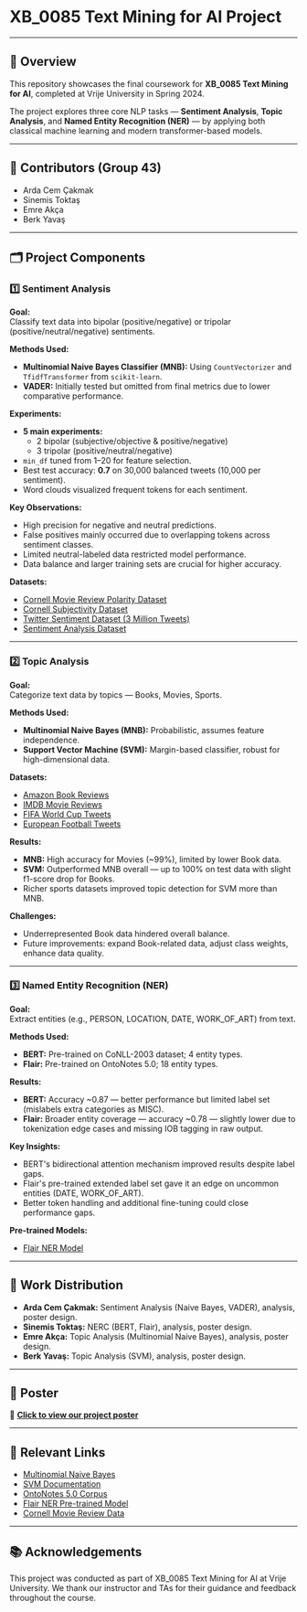 # XB_0085 Text Mining for AI Project

---

## 📌 Overview

This repository showcases the final coursework for **XB_0085 Text Mining for AI**, completed at Vrije University in Spring 2024.

The project explores three core NLP tasks — **Sentiment Analysis**, **Topic Analysis**, and **Named Entity Recognition (NER)** — by applying both classical machine learning and modern transformer-based models.

---

## 👥 Contributors (Group 43)

- Arda Cem Çakmak
- Sinemis Toktaş
- Emre Akça
- Berk Yavaş

---

## 🗂️ Project Components


### 1️⃣ Sentiment Analysis

**Goal:**  
Classify text data into bipolar (positive/negative) or tripolar (positive/neutral/negative) sentiments.

**Methods Used:**  
- **Multinomial Naive Bayes Classifier (MNB):** Using `CountVectorizer` and `TfidfTransformer` from `scikit-learn`.  
- **VADER:** Initially tested but omitted from final metrics due to lower comparative performance.

**Experiments:**  
- **5 main experiments:**  
  - 2 bipolar (subjective/objective & positive/negative)
  - 3 tripolar (positive/neutral/negative)  
- `min_df` tuned from 1–20 for feature selection.  
- Best test accuracy: **0.7** on 30,000 balanced tweets (10,000 per sentiment).  
- Word clouds visualized frequent tokens for each sentiment.

**Key Observations:**  
- High precision for negative and neutral predictions.
- False positives mainly occurred due to overlapping tokens across sentiment classes.
- Limited neutral-labeled data restricted model performance.
- Data balance and larger training sets are crucial for higher accuracy.

**Datasets:**  
- [Cornell Movie Review Polarity Dataset](http://www.cs.cornell.edu/people/pabo/movie-review-data)
- [Cornell Subjectivity Dataset](http://www.cs.cornell.edu/people/pabo/movie-review-data)
- [Twitter Sentiment Dataset (3 Million Tweets)](https://www.kaggle.com/datasets/prkhrawsthi/twitter-sentiment-dataset-3-million-labelled-rows)
- [Sentiment Analysis Dataset](https://www.kaggle.com/datasets/abhi8923shriv/sentiment-analysis-dataset)

---

### 2️⃣ Topic Analysis

**Goal:**  
Categorize text data by topics — Books, Movies, Sports.

**Methods Used:**  
- **Multinomial Naive Bayes (MNB):** Probabilistic, assumes feature independence.
- **Support Vector Machine (SVM):** Margin-based classifier, robust for high-dimensional data.

**Datasets:**  
- [Amazon Book Reviews](https://www.kaggle.com/datasets/shrutimehta/amazon-book-reviews-webscraped)
- [IMDB Movie Reviews](https://www.kaggle.com/datasets/lakshmi25npathi/imdb-dataset-of-50k-movie-reviews)
- [FIFA World Cup Tweets](https://www.kaggle.com/datasets/kumari2000/fifa-world-cup-twitter-dataset-2022)
- [European Football Tweets](https://www.kaggle.com/datasets/eliasdabbas/european-football-soccer-clubs-tweets)

**Results:**  
- **MNB:** High accuracy for Movies (~99%), limited by lower Book data.
- **SVM:** Outperformed MNB overall — up to 100% on test data with slight f1-score drop for Books.
- Richer sports datasets improved topic detection for SVM more than MNB.

**Challenges:**  
- Underrepresented Book data hindered overall balance.
- Future improvements: expand Book-related data, adjust class weights, enhance data quality.

---

### 3️⃣ Named Entity Recognition (NER)

**Goal:**  
Extract entities (e.g., PERSON, LOCATION, DATE, WORK_OF_ART) from text.

**Methods Used:**  
- **BERT:** Pre-trained on CoNLL-2003 dataset; 4 entity types.
- **Flair:** Pre-trained on OntoNotes 5.0; 18 entity types.

**Results:**  
- **BERT:** Accuracy ~0.87 — better performance but limited label set (mislabels extra categories as MISC).
- **Flair:** Broader entity coverage — accuracy ~0.78 — slightly lower due to tokenization edge cases and missing IOB tagging in raw output.

**Key Insights:**  
- BERT's bidirectional attention mechanism improved results despite label gaps.
- Flair's pre-trained extended label set gave it an edge on uncommon entities (DATE, WORK_OF_ART).
- Better token handling and additional fine-tuning could close performance gaps.

**Pre-trained Models:**  
- [Flair NER Model](https://huggingface.co/flair/ner-english-ontonotes-large)

---

## 🧩 Work Distribution

- **Arda Cem Çakmak:** Sentiment Analysis (Naive Bayes, VADER), analysis, poster design.
- **Sinemis Toktaş:** NERC (BERT, Flair), analysis, poster design.
- **Emre Akça:** Topic Analysis (Multinomial Naive Bayes), analysis, poster design.
- **Berk Yavaş:** Topic Analysis (SVM), analysis, poster design.

---

## 📌 Poster 

📄 **[Click to view our project poster](https://drive.google.com/file/d/1S-4dREroLCCN-YLNVEmaF-eiWcUQymsK/view?usp=sharing)**

---


## 🔗 Relevant Links

- [Multinomial Naive Bayes](https://scikit-learn.org/stable/modules/naive_bayes.html#multinomial-naive-bayes)
- [SVM Documentation](https://scikit-learn.org/stable/modules/svm.html)
- [OntoNotes 5.0 Corpus](https://catalog.ldc.upenn.edu/LDC2013T19)
- [Flair NER Pre-trained Model](https://huggingface.co/flair/ner-english-ontonotes-large)
- [Cornell Movie Review Data](http://www.cs.cornell.edu/people/pabo/movie-review-data)

---

## 📚 Acknowledgements

This project was conducted as part of XB_0085 Text Mining for AI at Vrije University.
We thank our instructor and TAs for their guidance and feedback throughout the course.
